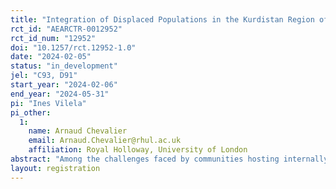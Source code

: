 ```yaml
---
title: "Integration of Displaced Populations in the Kurdistan Region of Iraq"
rct_id: "AEARCTR-0012952"
rct_id_num: "12952"
doi: "10.1257/rct.12952-1.0"
date: "2024-02-05"
status: "in_development"
jel: "C93, D91"
start_year: "2024-02-06"
end_year: "2024-05-31"
pi: "Ines Vilela"
pi_other:
  1:
    name: Arnaud Chevalier
    email: Arnaud.Chevalier@rhul.ac.uk
    affiliation: Royal Holloway, University of London
abstract: "Among the challenges faced by communities hosting internally displaced people (IDP) the most important one might be to build trust between IDPs and local population. We investigate how local individuals interact with IDPs, and how these interactions differ according to the cultural distance between local and IDPs, where cultural distance is measured in terms of ethnicity, religion or language. To do so we conduct a field experiment in the Kurdistan region of Iraq. Participants are randomised between a control group, a group primed to increase empathy and a third one primed to view IDPs as contributors to their local communities and play standard economic games with IDPs from different cultural origins."
layout: registration
---
```


